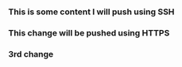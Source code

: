 ### This is some content I will push using SSH
### This change will be pushed using HTTPS
### 3rd change

